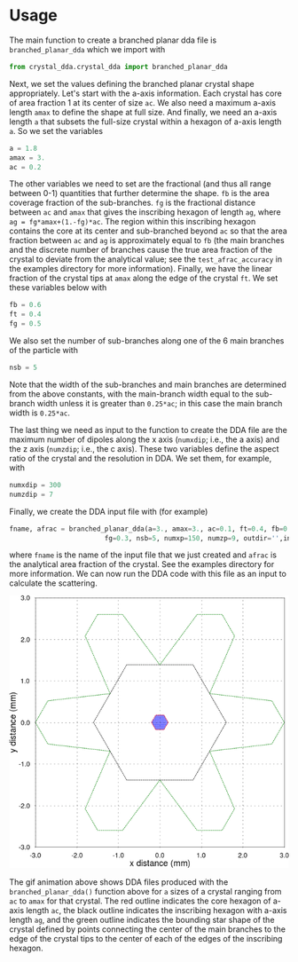 # Usage

The main function to create a branched planar dda file is ```branched_planar_dda``` which we import with

```python
from crystal_dda.crystal_dda import branched_planar_dda
```

Next, we set the values defining the branched planar crystal shape appropriately. Let's start with the a-axis information. Each crystal has core of area fraction 1 at its center of size ```ac```. We also need a maximum a-axis length ```amax``` to define the shape at full size. And finally, we need an a-axis length ```a``` that subsets the full-size crystal within a hexagon of a-axis length ```a```. So we set the variables

```python
a = 1.8
amax = 3.
ac = 0.2
```

The other variables we need to set are the fractional (and thus all range between 0-1) quantities that further determine the shape. ```fb``` is the area coverage fraction of the sub-branches. ```fg``` is the fractional distance between ```ac``` and ```amax``` that gives the inscribing hexagon of length ```ag```, where ```ag = fg*amax+(1.-fg)*ac```. The region within this inscribing hexagon contains the core at its center and sub-branched beyond ```ac``` so that the area fraction between ```ac``` and ```ag``` is approximately equal to ```fb``` (the main branches and the discrete number of branches cause the true area fraction of the crystal to deviate from the analytical value; see the ```test_afrac_accuracy``` in the examples directory for more information). Finally, we have the linear fraction of the crystal tips at ```amax``` along the edge of the crystal ```ft```. We set these variables below with

```python
fb = 0.6
ft = 0.4
fg = 0.5
```

We also set the number of sub-branches along one of the 6 main branches of the particle with
```python
nsb = 5
```
Note that the width of the sub-branches and main branches are determined from the above constants, with the main-branch width equal to the sub-branch width unless it is greater than ```0.25*ac```; in this case the main branch width is ```0.25*ac```.

The last thing we need as input to the function to create the DDA file are the maximum number of dipoles along the x axis (```numxdip```; i.e.,  the a axis) and the z axis (```numzdip```; i.e., the c axis). These two variables define the aspect ratio of the crystal and the resolution in DDA. We set them, for example, with

```python
numxdip = 300
numzdip = 7
```
Finally, we create the DDA input file with (for example)

```python
fname, afrac = branched_planar_dda(a=3., amax=3., ac=0.1, ft=0.4, fb=0.5,
                        fg=0.3, nsb=5, numxp=150, numzp=9, outdir='',ind=0):
```

where ```fname``` is the name of the input file that we just created and ```afrac``` is the analytical area fraction of the crystal. See the examples directory for more information. We can now run the DDA code with this file as an input to calculate the scattering.

![alt text](https://github.com/rskschrom/crystal_dda/blob/master/examples/crystal.gif)

The gif animation above shows DDA files produced with the ```branched_planar_dda()``` function above for ```a``` sizes of a crystal ranging from ```ac``` to ```amax``` for that crystal. The red outline indicates the core hexagon of a-axis length ```ac```, the black outline indicates the inscribing hexagon with a-axis length ```ag```, and the green outline indicates the bounding star shape of the crystal defined by points connecting the center of the main branches to the edge of the crystal tips to the center of each of the edges of the inscribing hexagon.
